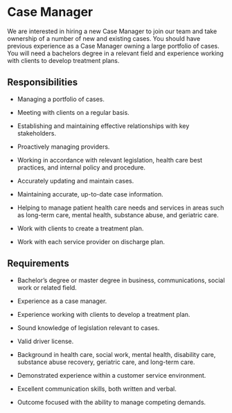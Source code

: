 # Case Manager

We are interested in hiring a new Case Manager to join our team and take ownership of a number of new and existing cases. You should have previous experience as a Case Manager owning a large portfolio of cases. You will need a bachelors degree in a relevant field and experience working with clients to develop treatment plans.

## Responsibilities

* Managing a portfolio of cases.

* Meeting with clients on a regular basis.

* Establishing and maintaining effective relationships with key stakeholders.

* Proactively managing providers.

* Working in accordance with relevant legislation, health care best practices, and internal policy and procedure.

* Accurately updating and maintain cases.

* Maintaining accurate, up-to-date case information.

* Helping to manage patient health care needs and services in areas such as long-term care, mental health, substance abuse, and geriatric care.

* Work with clients to create a treatment plan.

* Work with each service provider on discharge plan.

## Requirements

* Bachelor’s degree or master degree in business, communications, social work or related field.

* Experience as a case manager.

* Experience working with clients to develop a treatment plan.

* Sound knowledge of legislation relevant to cases.

* Valid driver license.

* Background in health care, social work, mental health, disability care, substance abuse recovery, geriatric care, and long-term care.

* Demonstrated experience within a customer service environment.

* Excellent communication skills, both written and verbal.

* Outcome focused with the ability to manage competing demands.

